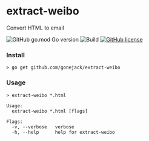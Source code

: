 # extract-weibo
Convert HTML to email

![GitHub go.mod Go version](https://img.shields.io/github/go-mod/go-version/gonejack/extract-weibo)
![Build](https://github.com/gonejack/extract-weibo/actions/workflows/go.yml/badge.svg)
[![GitHub license](https://img.shields.io/github/license/gonejack/extract-weibo.svg?color=blue)](LICENSE)

### Install
```shell
> go get github.com/gonejack/extract-weibo
```

### Usage
```shell
> extract-weibo *.html
```
```
Usage:
  extract-weibo *.html [flags]

Flags:
  -v, --verbose   verbose
  -h, --help      help for extract-weibo
```
